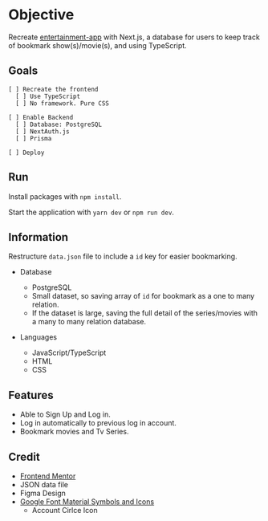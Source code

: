 # Objective

Recreate [entertainment-app](https://github.com/antran1245/entertainment-app) with Next.js, a database for users to keep track of bookmark show(s)/movie(s), and using TypeScript.

## Goals

    [ ] Recreate the frontend
      [ ] Use TypeScript
      [ ] No framework. Pure CSS

    [ ] Enable Backend
      [ ] Database: PostgreSQL
      [ ] NextAuth.js
      [ ] Prisma

    [ ] Deploy

## Run

Install packages with `npm install`.

Start the application with `yarn dev` or `npm run dev`.

## Information

Restructure `data.json` file to include a `id` key for easier bookmarking.

- Database
  - PostgreSQL
  - Small dataset, so saving array of `id` for bookmark as a one to many relation.
  - If the dataset is large, saving the full detail of the series/movies with a many to many relation database.

- Languages
  - JavaScript/TypeScript
  - HTML
  - CSS

## Features

- Able to Sign Up and Log in.
- Log in automatically to previous log in account.
- Bookmark movies and Tv Series.

## Credit

-  [Frontend Mentor](https://www.frontendmentor.io/)
  - JSON data file
  - Figma Design
- [Google Font Material Symbols and Icons](https://fonts.google.com/)
  - Account Cirlce Icon 